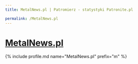 ```yaml
---
title: MetalNews.pl | Patromierz - statystyki Patronite.pl

permalink: /MetalNews.pl
---
```


# [MetalNews.pl](https://patronite.pl/MetalNews.pl)

{% include profile.md name="MetalNews.pl" prefix="m" %}
